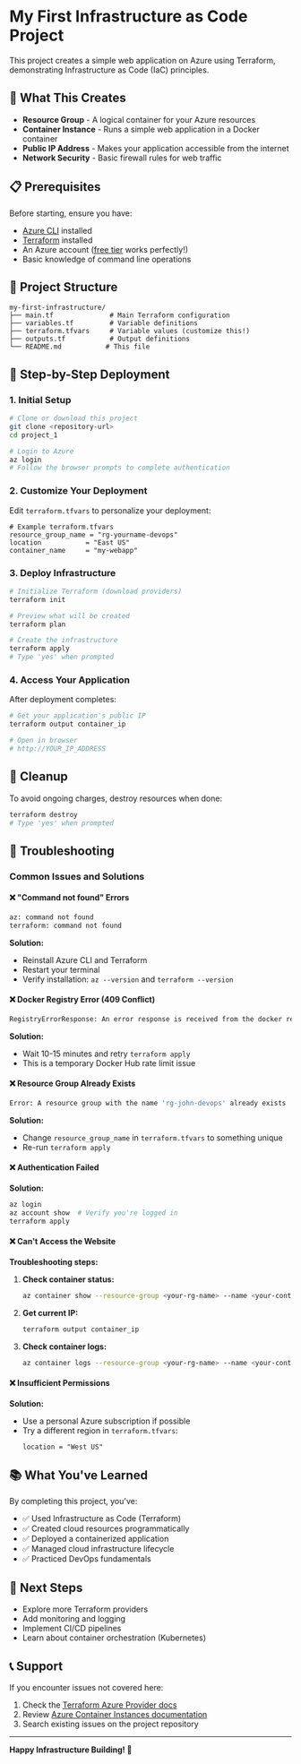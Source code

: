 # My First Infrastructure as Code Project

This project creates a simple web application on Azure using Terraform, demonstrating Infrastructure as Code (IaC) principles.

## 🎯 What This Creates

- **Resource Group** - A logical container for your Azure resources
- **Container Instance** - Runs a simple web application in a Docker container
- **Public IP Address** - Makes your application accessible from the internet
- **Network Security** - Basic firewall rules for web traffic

## 📋 Prerequisites

Before starting, ensure you have:

- [Azure CLI](https://docs.microsoft.com/en-us/cli/azure/install-azure-cli) installed
- [Terraform](https://learn.hashicorp.com/tutorials/terraform/install-cli) installed
- An Azure account ([free tier](https://azure.microsoft.com/free/) works perfectly!)
- Basic knowledge of command line operations

## 📁 Project Structure

```
my-first-infrastructure/
├── main.tf              # Main Terraform configuration
├── variables.tf         # Variable definitions
├── terraform.tfvars     # Variable values (customize this!)
├── outputs.tf           # Output definitions
└── README.md           # This file
```

## 🚀 Step-by-Step Deployment

### 1. Initial Setup

```bash
# Clone or download this project
git clone <repository-url>
cd project_1

# Login to Azure
az login
# Follow the browser prompts to complete authentication
```

### 2. Customize Your Deployment

Edit `terraform.tfvars` to personalize your deployment:

```hcl
# Example terraform.tfvars
resource_group_name = "rg-yourname-devops"
location           = "East US"
container_name     = "my-webapp"
```

### 3. Deploy Infrastructure

```bash
# Initialize Terraform (download providers)
terraform init

# Preview what will be created
terraform plan

# Create the infrastructure
terraform apply
# Type 'yes' when prompted
```

### 4. Access Your Application

After deployment completes:

```bash
# Get your application's public IP
terraform output container_ip

# Open in browser
# http://YOUR_IP_ADDRESS
```

## 🧹 Cleanup

To avoid ongoing charges, destroy resources when done:

```bash
terraform destroy
# Type 'yes' when prompted
```

## 🔧 Troubleshooting

### Common Issues and Solutions

#### ❌ "Command not found" Errors

```bash
az: command not found
terraform: command not found
```

**Solution:**
- Reinstall Azure CLI and Terraform
- Restart your terminal
- Verify installation: `az --version` and `terraform --version`

#### ❌ Docker Registry Error (409 Conflict)

```bash
RegistryErrorResponse: An error response is received from the docker registry
```

**Solution:**
- Wait 10-15 minutes and retry `terraform apply`
- This is a temporary Docker Hub rate limit issue

#### ❌ Resource Group Already Exists

```bash
Error: A resource group with the name 'rg-john-devops' already exists
```

**Solution:**
- Change `resource_group_name` in `terraform.tfvars` to something unique
- Re-run `terraform apply`

#### ❌ Authentication Failed

**Solution:**
```bash
az login
az account show  # Verify you're logged in
terraform apply
```

#### ❌ Can't Access the Website

**Troubleshooting steps:**

1. **Check container status:**
   ```bash
   az container show --resource-group <your-rg-name> --name <your-container-name> --query "instanceView.state"
   ```

2. **Get current IP:**
   ```bash
   terraform output container_ip
   ```

3. **Check container logs:**
   ```bash
   az container logs --resource-group <your-rg-name> --name <your-container-name>
   ```

#### ❌ Insufficient Permissions

**Solution:**
- Use a personal Azure subscription if possible
- Try a different region in `terraform.tfvars`:
  ```hcl
  location = "West US"
  ```

## 📚 What You've Learned

By completing this project, you've:

- ✅ Used Infrastructure as Code (Terraform)
- ✅ Created cloud resources programmatically
- ✅ Deployed a containerized application
- ✅ Managed cloud infrastructure lifecycle
- ✅ Practiced DevOps fundamentals

## 🔗 Next Steps

- Explore more Terraform providers
- Add monitoring and logging
- Implement CI/CD pipelines
- Learn about container orchestration (Kubernetes)

## 📞 Support

If you encounter issues not covered here:
1. Check the [Terraform Azure Provider docs](https://registry.terraform.io/providers/hashicorp/azurerm/latest/docs)
2. Review [Azure Container Instances documentation](https://docs.microsoft.com/en-us/azure/container-instances/)
3. Search existing issues on the project repository

---

**Happy Infrastructure Building! 🎉**
